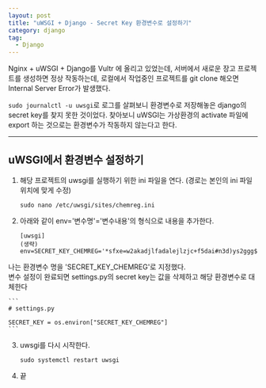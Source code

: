 ```yaml
---
layout: post
title: "uWSGI + Django - Secret Key 환경변수로 설정하기"
category: django
tag:
  - Django
---
```


Nginx + uWSGI + Django를 Vultr 에 올리고 있었는데, 서버에서 새로운 장고 프로젝트를 생성하면 정상 작동하는데, 로컬에서 작업중인 프로젝트를 git clone 해오면 Internal Server Error가 발생했다.  

`sudo journalctl -u uwsgi`로 로그를 살펴보니 환경변수로 저장해놓은 django의 secret key를 찾지 못한 것이었다. 찾아보니 uWSGI는 가상환경의 activate 파일에 export 하는 것으로는 환경변수가 작동하지 않는다고 한다.

---

## uWSGI에서 환경변수 설정하기


1. 해당 프로젝트의 uwsgi를 실행하기 위한 ini 파일을 연다. (경로는 본인의 ini 파일 위치에 맞게 수정)

    ```
    sudo nano /etc/uwsgi/sites/chemreg.ini
    ```

2. 아래와 같이 env='변수명'='변수내용'의 형식으로 내용을 추가한다.  

    ```
    [uwsgi]
    (생략)
    env=SECRET_KEY_CHEMREG='*sfxe=w2akadjlfadalejlzjc+f5dai#n3d)ys2ggg$jafsc8'
    ```
  나는 환경변수 명을 'SECRET_KEY_CHEMREG'로 지정했다.  
  변수 설정이 완료되면 settings.py의 secret key는 값을 삭제하고 해당 환경변수로 대체한다

    ```
    # settings.py

    SECRET_KEY = os.environ["SECRET_KEY_CHEMREG"]
    ```


3. uwsgi를 다시 시작한다.  
    ```
    sudo systemctl restart uwsgi
    ```

4. 끝
